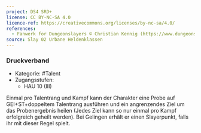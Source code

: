 ```yaml
---
project: DS4 SRD+
license: CC BY-NC-SA 4.0
licence-ref: https://creativecommons.org/licenses/by-nc-sa/4.0/
references: 
  - Fanwerk for Dungeonslayers © Christian Kennig (https://www.dungeonslayers.net/)
source: Slay 02 Urbane Heldenklassen
---
```


### Druckverband

- Kategorie: #Talent
- Zugangsstufen:
  - HAU 10 (III)

Einmal pro Talentrang und Kampf kann der Charakter eine Probe auf GEI+ST+doppeltem Talentrang ausführen und ein angrenzendes Ziel um das Probenergebnis heilen (Jedes Ziel kann so nur einmal pro Kampf erfolgreich geheilt werden). Bei Gelingen erhält er einen Slayerpunkt, falls ihr mit dieser Regel spielt.


